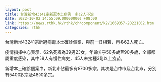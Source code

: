```yaml
---
layout: post
title: 台灣新增43241宗新冠本土病例　多62人不治
date: 2022-10-02 14:55:09.000000000 +08:00
link: https://news.rthk.hk/rthk/ch/component/k2/1669357-20221002.htm
categories: rthk
---
```


台灣新增43241宗新冠病毒本土確診個案，與前一日相若，再多62人死亡。

疫情指揮中心表示，62名死者為39男23女，年齡介乎50多歲至90多歲，全部都屬重度感染，其中58人有慢性病史，45人未接種3劑以上疫苗。

新增本土確診個案中，新北市佔最多有8700多宗，其次是台中市及台北市，分別有5400多宗及4800多宗。
